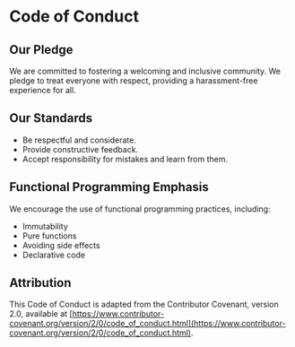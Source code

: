 # Code of Conduct

## Our Pledge

We are committed to fostering a welcoming and inclusive community. We pledge to treat everyone with respect, providing a harassment-free experience for all.

## Our Standards

- Be respectful and considerate.
- Provide constructive feedback.
- Accept responsibility for mistakes and learn from them.

## Functional Programming Emphasis

We encourage the use of functional programming practices, including:
- Immutability
- Pure functions
- Avoiding side effects
- Declarative code

## Attribution

This Code of Conduct is adapted from the Contributor Covenant, version 2.0, available at [https://www.contributor-covenant.org/version/2/0/code_of_conduct.html](https://www.contributor-covenant.org/version/2/0/code_of_conduct.html).
